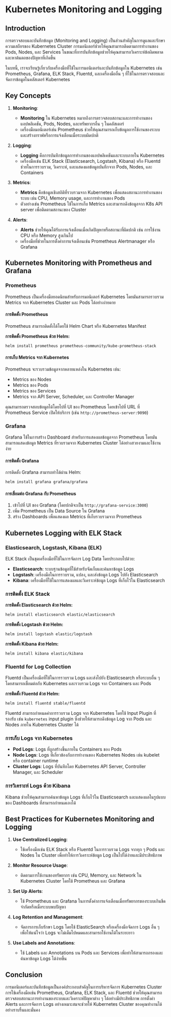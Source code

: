 # Kubernetes Monitoring and Logging

## Introduction
การตรวจสอบและบันทึกข้อมูล (Monitoring and Logging) เป็นส่วนสำคัญในการดูแลและรักษาความเสถียรของ Kubernetes Cluster การมอนิเตอร์ช่วยให้คุณสามารถติดตามการทำงานของ Pods, Nodes, และ Services ในขณะที่การบันทึกข้อมูลช่วยให้คุณสามารถวิเคราะห์ข้อผิดพลาดและหาต้นตอของปัญหาที่เกิดขึ้น

ในบทนี้, เราจะเรียนรู้เกี่ยวกับเครื่องมือที่ใช้ในการมอนิเตอร์และบันทึกข้อมูลใน Kubernetes เช่น Prometheus, Grafana, ELK Stack, Fluentd, และเครื่องมืออื่น ๆ ที่ใช้ในการตรวจสอบและจัดการข้อมูลในคลัสเตอร์ Kubernetes

## Key Concepts

1. **Monitoring**:
   - **Monitoring** ใน Kubernetes หมายถึงการตรวจสอบสถานะและการทำงานของแอปพลิเคชัน, Pods, Nodes, และทรัพยากรอื่น ๆ ในคลัสเตอร์
   - เครื่องมือมอนิเตอร์เช่น Prometheus ช่วยให้คุณสามารถเก็บข้อมูลการใช้งานของระบบและสร้างกราฟหรือการแจ้งเตือนเมื่อระบบผิดปกติ

2. **Logging**:
   - **Logging** คือการบันทึกข้อมูลการทำงานของแอปพลิเคชันและระบบภายใน Kubernetes
   - เครื่องมือเช่น ELK Stack (Elasticsearch, Logstash, Kibana) หรือ Fluentd ช่วยในการรวบรวม, วิเคราะห์, และแสดงผลข้อมูลบันทึกจาก Pods, Nodes, และ Containers

3. **Metrics**:
   - **Metrics** คือข้อมูลเชิงสถิติที่รวบรวมจาก Kubernetes เพื่อแสดงสถานะการทำงานของระบบ เช่น CPU, Memory usage, และการทำงานของ Pods
   - ตัวอย่างเช่น Prometheus ใช้ในการเก็บ Metrics และสามารถดึงข้อมูลจาก K8s API server เพื่อติดตามสถานะของ Cluster

4. **Alerts**:
   - **Alerts** ช่วยให้คุณได้รับการแจ้งเตือนเมื่อเกิดปัญหาหรือสถานะที่ผิดปกติ เช่น การใช้งาน CPU หรือ Memory สูงเกินไป
   - เครื่องมือที่ช่วยในการตั้งค่าการแจ้งเตือนเช่น Prometheus Alertmanager หรือ Grafana

## Kubernetes Monitoring with Prometheus and Grafana

### Prometheus

Prometheus เป็นเครื่องมือยอดนิยมสำหรับการมอนิเตอร์ Kubernetes โดยมันสามารถรวบรวม Metrics จาก Kubernetes Cluster และ Pods ได้อย่างง่ายดาย

#### การติดตั้ง Prometheus

Prometheus สามารถติดตั้งได้โดยใช้ Helm Chart หรือ Kubernetes Manifest

**การติดตั้ง Prometheus ด้วย Helm:**
```bash
helm install prometheus prometheus-community/kube-prometheus-stack
```

#### การเก็บ Metrics จาก Kubernetes

Prometheus จะรวบรวมข้อมูลจากหลายแหล่งใน Kubernetes เช่น:
- Metrics ของ Nodes
- Metrics ของ Pods
- Metrics ของ Services
- Metrics จาก API Server, Scheduler, และ Controller Manager

คุณสามารถตรวจสอบข้อมูลได้โดยไปที่ UI ของ Prometheus โดยเข้าไปที่ URL ที่ Prometheus Service เปิดให้บริการ (เช่น `http://prometheus-server:9090`)

### Grafana

Grafana ใช้ในการสร้าง Dashboard สำหรับการแสดงผลข้อมูลจาก Prometheus โดยมันสามารถแสดงข้อมูล Metrics ที่รวบรวมจาก Kubernetes Cluster ได้อย่างสวยงามและใช้งานง่าย

#### การติดตั้ง Grafana

การติดตั้ง Grafana สามารถทำได้ผ่าน Helm:

```bash
helm install grafana grafana/grafana
```

#### การเชื่อมต่อ Grafana กับ Prometheus

1. เข้าไปที่ UI ของ Grafana (โดยปกติจะเป็น `http://grafana-service:3000`)
2. เพิ่ม Prometheus เป็น Data Source ใน Grafana
3. สร้าง Dashboards เพื่อแสดงผล Metrics ที่เก็บรวบรวมจาก Prometheus

## Kubernetes Logging with ELK Stack

### Elasticsearch, Logstash, Kibana (ELK)

ELK Stack เป็นชุดเครื่องมือที่ใช้ในการจัดการ Log Data โดยประกอบไปด้วย:
- **Elasticsearch**: ระบบฐานข้อมูลที่ใช้สำหรับจัดเก็บและค้นหาข้อมูล Logs
- **Logstash**: เครื่องมือในการรวบรวม, แปลง, และส่งข้อมูล Logs ไปยัง Elasticsearch
- **Kibana**: เครื่องมือที่ใช้ในการแสดงผลและวิเคราะห์ข้อมูล Logs ที่เก็บไว้ใน Elasticsearch

### การติดตั้ง ELK Stack

**การติดตั้ง Elasticsearch ด้วย Helm:**
```bash
helm install elasticsearch elastic/elasticsearch
```

**การติดตั้ง Logstash ด้วย Helm:**
```bash
helm install logstash elastic/logstash
```

**การติดตั้ง Kibana ด้วย Helm:**
```bash
helm install kibana elastic/kibana
```

### Fluentd for Log Collection

Fluentd เป็นเครื่องมือที่ใช้ในการรวบรวม Logs และส่งไปยัง Elasticsearch หรือระบบอื่น ๆ โดยสามารถเชื่อมต่อกับ Kubernetes และรวบรวม Logs จาก Containers และ Pods

**การติดตั้ง Fluentd ด้วย Helm:**
```bash
helm install fluentd stable/fluentd
```

Fluentd สามารถกำหนดค่าการรวบรวม Logs จาก Kubernetes โดยใช้ Input Plugin ที่รองรับ เช่น `kubernetes` input plugin ซึ่งช่วยให้สามารถดึงข้อมูล Log จาก Pods และ Nodes ภายใน Kubernetes Cluster ได้

### การเก็บ Logs จาก Kubernetes

- **Pod Logs**: Logs ที่ถูกสร้างขึ้นภายใน Containers ของ Pods
- **Node Logs**: Logs ที่เกี่ยวข้องกับการทำงานของ Kubernetes Nodes เช่น kubelet หรือ container runtime
- **Cluster Logs**: Logs ที่บันทึกโดย Kubernetes API Server, Controller Manager, และ Scheduler

### การวิเคราะห์ Logs ด้วย Kibana

Kibana ช่วยให้คุณสามารถค้นหาข้อมูล Logs ที่เก็บไว้ใน Elasticsearch และแสดงผลในรูปแบบของ Dashboards ที่สามารถกำหนดเองได้

## Best Practices for Kubernetes Monitoring and Logging

1. **Use Centralized Logging**:
   - ใช้เครื่องมือเช่น ELK Stack หรือ Fluentd ในการรวบรวม Logs จากทุก ๆ Pods และ Nodes ใน Cluster เพื่อทำให้การวิเคราะห์ข้อมูล Log เป็นไปได้ง่ายและมีประสิทธิภาพ

2. **Monitor Resource Usage**:
   - ติดตามการใช้งานของทรัพยากร เช่น CPU, Memory, และ Network ใน Kubernetes Cluster โดยใช้ Prometheus และ Grafana

3. **Set Up Alerts**:
   - ใช้ Prometheus และ Grafana ในการตั้งค่าการแจ้งเตือนเมื่อทรัพยากรของระบบเกินขีดจำกัดหรือเมื่อระบบพบปัญหา

4. **Log Retention and Management**:
   - จัดการการเก็บรักษา Logs โดยใช้ ElasticSearch หรือเครื่องมือจัดการ Logs อื่น ๆ เพื่อให้แน่ใจว่า Logs จะไม่เต็มไปหมดและสามารถใช้งานได้ในระยะยาว

5. **Use Labels and Annotations**:
   - ใช้ Labels และ Annotations บน Pods และ Services เพื่อทำให้สามารถกรองและค้นหาข้อมูล Logs ได้ง่ายขึ้น

## Conclusion

การมอนิเตอร์และบันทึกข้อมูลเป็นองค์ประกอบสำคัญในการบริหารจัดการ Kubernetes Cluster การใช้เครื่องมือเช่น Prometheus, Grafana, ELK Stack, และ Fluentd ช่วยให้คุณสามารถตรวจสอบสถานะการทำงานของระบบและวิเคราะห์ปัญหาต่าง ๆ ได้อย่างมีประสิทธิภาพ การตั้งค่า Alerts และการจัดการ Logs อย่างเหมาะสมจะช่วยให้ Kubernetes Cluster ของคุณทำงานได้อย่างราบรื่นและมั่นคง